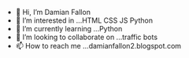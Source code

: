 - 👋 Hi, I’m Damian Fallon
- 👀 I’m interested in ...HTML CSS JS Python
- 🌱 I’m currently learning ...Python
- 💞️ I’m looking to collaborate on ...traffic bots
- 📫 How to reach me ...damianfallon2.blogspot.com

<!---
Damohead/Damohead is a ✨ special ✨ repository because its `README.md` (this file) appears on your GitHub profile.
You can click the Preview link to take a look at your changes.
--->
